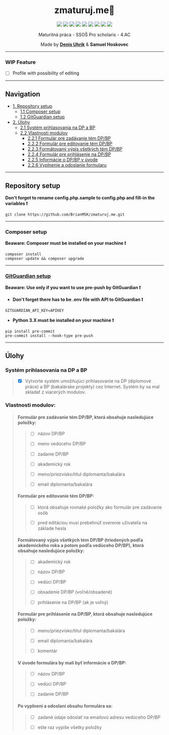 <div align="center">

# zmaturuj.me🥳

<p float="left">

<img src="https://img.shields.io/github/languages/count/brianmsk/zmaturuj.me?style=flat-square" />
<img src="https://img.shields.io/github/languages/top/brianmsk/zmaturuj.me?style=flat-square" />
<img src="https://img.shields.io/tokei/lines/github/brianmsk/zmaturuj.me?style=flat-square" />
<img src="https://img.shields.io/github/repo-size/brianmsk/zmaturuj.me?style=flat-square" />
<img src="https://img.shields.io/github/issues-pr-closed-raw/brianmsk/zmaturuj.me?style=flat-square" />
<img src="https://img.shields.io/github/license/brianmsk/zmaturuj.me?style=flat-square" />
<img src="https://img.shields.io/github/contributors/brianmsk/zmaturuj.me?style=flat-square" />
<img src="https://img.shields.io/github/commit-activity/y/brianmsk/zmaturuj.me?style=flat-square" />
<img src="https://img.shields.io/github/last-commit/brianmsk/zmaturuj.me?style=flat-square" />

</p>
Maturitná práca - SSOŠ Pro scholaris - 4.AC

Made by **[Denis Uhrík](https://linktr.ee/denisuhrik)** &amp; **Samuel Hoskovec**

</div>

---

### WIP Feature

- [ ] Profile with possibility of editing

---

## Navigation

- [1. Repository setup](#repository-setup)
  - [1.1 Composer setup](#composer-setup)
  - [1.2 GitGuardian setup](#gitguardian-setup)
- [2. Úlohy](#ulohy)
  - [2.1 Systém prihlasovania na DP a BP](#systém-prihlasovania-na-dp-a-bp)
  - [2.2 Vlastnosti modulov](#vlastnosti-modulov)
    - [2.2.1 Formulár pre zadávanie tém DP/BP](#formulár-pre-zadávanie-tém-dpbp-ktorá-obsahuje-nasledujúce-položky)
    - [2.2.2 Formulár pre editovanie tém DP/BP](#formulár-pre-editovanie-tém-dpbp)
    - [2.2.3 Formátovaný výpis všetkých tém DP/BP](#formátovaný-výpis-všetkých-tém-dpbp-triedených-podľa-akademického-roka-a-potom-podľa-vedúceho-dpbp-ktorá-obsahuje-nasledujúce-položky)
    - [2.2.4 Formulár pre prihlásenie na DP/BP](#formulár-pre-prihlásenie-na-dpbp-ktorá-obsahuje-nasledujúce-položky)
    - [2.2.5 Informácie o DP/BP v úvode](#v-úvode-formulára-by-mali-byť-informácie-o-dpbp)
    - [2.2.6 Vyplnenie a odoslanie formularu](#po-vyplnení-a-odoslaní-obsahu-formulára-sa)

---

## Repository setup

**Don't forget to rename config.php.sample to config.php and fill-in the variables ❗**

```
git clone https://github.com/BrianMSK/zmaturuj.me.git
```

---

### Composer setup

**Beaware: Composer must be installed on your machine ❗**

```
composer install
composer update && composer upgrade
```

---

### [GitGuardian setup](https://docs.gitguardian.com/internal-repositories-monitoring/integrations/git_hooks/pre_push)

**Beaware: Use only if you want to use pre-push by GitGuardian ❗**

- **Don't forget there has to be .env file with API to GitGuardian ❗**

```
GITGUARDIAN_API_KEY=APIKEY
```

- **Python 3.X must be installed on your machine ❗**

```
pip install pre-commit
pre-commit install --hook-type pre-push
```

---

## Úlohy

### Systém prihlasovania na DP a BP

> - [x] Vytvorte systém umožňujúci prihlasovanie na DP (diplomové práce) a BP (bakalárske projekty) cez Internet. Systém by sa mal skladať z viacerých modulov.

### Vlastnosti modulov:

> #### Formulár pre zadávanie tém DP/BP, ktorá obsahuje nasledujúce položky:
>
> > - [ ] názov DP/BP
> >
> > - [ ] meno vedúceho DP/BP
> >
> > - [ ] zadanie DP/BP
> >
> > - [ ] akademický rok
> >
> > - [ ] meno/priezvisko/titul diplomanta/bakalára
> >
> > - [ ] email diplomanta/bakalára
>
> #### Formulár pre editovanie tém DP/BP:
>
> > - [ ] ktorá obsahuje rovnaké položky ako formulár pre zadávanie osôb
> >
> > - [ ] pred editáciou musí prebehnúť overenie uživateľa na základe hesla
>
> #### Formátovaný výpis všetkých tém DP/BP (triedených podľa akademického roka a potom podľa vedúceho DP/BP), ktorá obsahuje nasledujúce položky:
>
> > - [ ] akademický rok
> >
> > - [ ] názov DP/BP
> >
> > - [ ] vedúci DP/BP
> >
> > - [ ] obsadenie DP/BP (voľné/obsadené)
> >
> > - [ ] prihlásenie na DP/BP (ak je voľný)
>
> #### Formulár pre prihlásenie na DP/BP, ktorá obsahuje nasledujúce položky:
>
> > - [ ] meno/priezvisko/titul diplomanta/bakalára
> >
> > - [ ] email diplomanta/bakalára
> >
> > - [ ] komentár
>
> #### V úvode formulára by mali byť informácie o DP/BP:
>
> > - [ ] názov DP/BP
> >
> > - [ ] vedúci DP/BP
> >
> > - [ ] zadanie DP/BP
>
> #### Po vyplnení a odoslaní obsahu formulára sa:
>
> > - [ ] zadané údaje odoslať na emailovú adresu vedúceho DP/BP
> >
> > - [ ] ešte raz vypíše všetky položky
